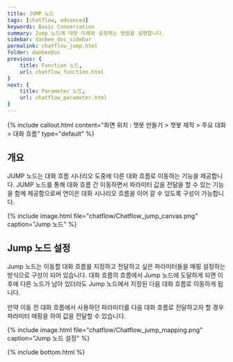```yaml
---
title: JUMP 노드 
tags: [chatflow, advanced]
keywords: Basic Conversation
summary: Jump 노드에 대한 이해와 설정하는 방법을 설명합니다.
sidebar: danbee_doc_sidebar
permalink: chatflow_jump.html
folder: danbeeDoc
previous: {
    title: Function 노드,
    url: chatflow_function.html
}
next: {
    title: Parameter 노드,
    url: chatflow_parameter.html
}
---
```


{% include callout.html content="화면 위치 : 챗봇 만들기 > 챗봇 제작 > 주요 대화 > 대화 흐름" type="default" %}

## 개요

JUMP 노드는 대화 흐름 시나리오 도중에 다른 대화 흐름로 이동하는 기능을 제공합니다. 
JUMP 노드를 통해 대화 흐름 간 이동하면서 파라미터 값을 전달을 할 수 있는 기능을 함께 제공함으로써 연이은 대화 시나리오 흐름을 이어 갈 수 있도록 구성이 가능합니다. 

{% include image.html file="chatflow/Chatflow_jump_canvas.png"  caption="Jump 노드" %}

## Jump 노드 설정

Jump 노드는 이동할 대화 흐름를 지정하고 전달하고 싶은 파라미터들을 매핑 설정하는 방식으로 구성이 되어 있습니다. 
대화 흐름의 흐름에서 Jump 노드에 도달하게 되면 이후에 다른 노드가 남아 있더라도 Jump 노드에서 지정된 다음 대화 흐름로 이동하게 됩니다. 

만약 이동 전 대화 흐름에서 사용하던 파라미터를 다음 대화 흐름로 전달하고자 할 경우 파라미터 매핑을 하여 값을 전달할 수 있습니다. 

{% include image.html file="chatflow/Chatflow_jump_mapping.png"  caption="Jump 노드 설정" %}

<!-- 

### 샘플 시나리오 (처음 뵙겠어요)

샘플 시나리오는 사용자가 챗봇에게 "처음 뵙겠어요" 인사했을때 챗봇이 이름을 물어보고 인사하는 내용으로 구성되어 있습니다. 

이름을 물어보는 대화 흐름와 '이름' 정보를 받아 인사를 건내는 대화 흐름로 각각 구성이 되어 있고 이 사이에서 Jump 노드가 

대화의 흐름을 자연스럽게 이어줄 것입니다. 


#### 시작 Chatflow

시작 대화 흐름에서는 Slot 노드로 이름을 정보(name)를 물어보고 Jump 노드를 활용하여 다음 대화 흐름로 Jump 합니다. 

{% include image.html file="chatflow/Chatflow_jump_canvas1.png"  caption="시작 Chatflow" %}


#### [이름 문의] Slot 노드 설정

이름을 물어보는 질문과 답변을 받아 저장할 파라미터 'name'을 설정합니다. 

{% include image.html file="chatflow/Chatflow_jump_slot.png"  caption="Jump 노드 설정" %}

#### [점프:인사] Jump 노드 설정

Jump 노드에서 이동할 대화 흐름 '제 이름은 아무개 입니다"를 선택하고 점프할 때 함께 전달할 파라미터 'name'을 매핑 설정합니다.

{% include image.html file="chatflow/Chatflow_jump_mapping2.png"  caption="Jump 노드 설정" %}


#### 이동할 Chatflow

{% include image.html file="chatflow/Chatflow_jump_canvas2.png"  caption="이동할 Chatflow" %}


#### [Listen Node] Listen 노드 설정

'시작 Chatflow'에서 전달할 파라미터를 받을 파라미터 역시 동일한 이름 'name'으로 설정합니다.

{% include note.html content="대화 흐름간에 전달해 주고 받을 파라미터 명칭들은 동일할 필요는 없습니다." %}

{% include image.html file="chatflow/Chatflow_jump_speak.png"  caption="Listen 노드 설정" %}

#### [반갑습니다.] Speak 노드 설정

'시작 Chatflow'에서 전달받은 파라미터를 활용하여 답변을 다음과 같이 설정합니다. 

{% include image.html file="chatflow/Chatflow_jump_speak.png"  caption="Speak 노드 설정" %}


#### 테스트

아래와 같이 Jump 노드를 활용하여 대화 흐름간 이동하면서 파라미터를 전달하는 간단한 인사 시나리오 테스트 확인이 가능합니다.

{% include image.html file="chatflow/Chatflow_jump_test.png"  caption="테스트 화면" %} -->


{% include bottom.html %}

